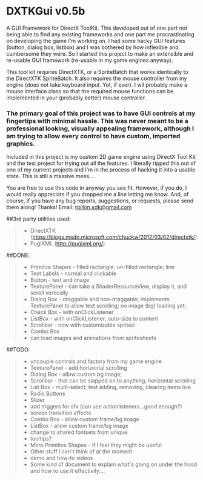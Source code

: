 # DXTKGui v0.5b

A GUI Framework for DirectX ToolKit.
This developed out of one part not being able to find any existing frameworks and one part me procrastinating on developing the game I'm working on. I had some hacky GUI features (button, dialog box, listbox) and I was bothered by how inflexible and cumbersome they were. So I started this project to make an extensible and re-usable GUI framework (re-usable in my game engines anyway).

This tool kit requires DirectXTK, or a SpriteBatch that works identically to the DirectXTK SpriteBatch. It also requires the mouse controller from my engine (does not take keyboard input. Yet, if ever). I wil probably make a mouse interface class so that the required mouse functions can be implemented in your (probably better) mouse controller.

### The primary goal of this project was to have GUI controls at my fingertips with minimal hassle. This was never meant to be a professional looking, visually appealing framework, although I am trying to allow every control to have custom, imported graphics.


Included in this project is my custom 2D game engine using DirectX Tool Kit and the test project for trying out all the features.
I literally ripped this out of one of my current projects and I'm in the process of hacking it into a usable state.
This is still a massive mess....

You are free to use this code in anyway you see fit. However, if you do, I would really appreciate if you dropped me a line letting me know. And, of course, if you have any bug reports, suggestions, or requests, please send them along! Thanks!
Email: tgillon.sdk@gmail.com

##3rd party utilities used:
>- DirectXTK (https://blogs.msdn.microsoft.com/chuckw/2012/03/02/directxtk/)
>- PugiXML (http://pugixml.org/)


##DONE:
>- Primitve Shapes - filled rectangle; un-filled rectangle; line
>- Text Labels - normal and clickable
>- Button - text and image
>- TexturePanel - can take a ShaderResourceView, display it, and scroll vertically
>- Dialog Box - draggable and non-draggable; implements TexturePanel to allow text scrolling; no image (bg) loading yet;
>- Check Box - with onClickListener
>- ListBox - with onClickListener; auto-size to content
>- Scrollbar - now with customizable sprites!
>- Combo Box
>- can load images and animations from spritesheets

##TODO:
>- uncouple controls and factory from my game engine
>- TexturePanel - add horizontal scrolling
>- Dialog Box - allow custom bg image;
>- Scrollbar - that can be slapped on to anything; horizontal scrolling
>- List Box - multi-select; test adding, removing, clearing items live
>- Radio Buttons
>- Slider
>- add triggers for sfx (can use actionlisteners...good enough?)
>- screen transition effects
>- Combo Box - allow custom frame/bg image
>- ListBox - allow custom frame/bg image
>- change to shared fontsets from unique
>- tooltips?
>- More Primitive Shapes - if I feel they might be useful
>- Other stuff I can't think of at the moment
>- demo and how-to videos
>- Some kind of document to explain what's going on under the hood and how to use it effectivily....


